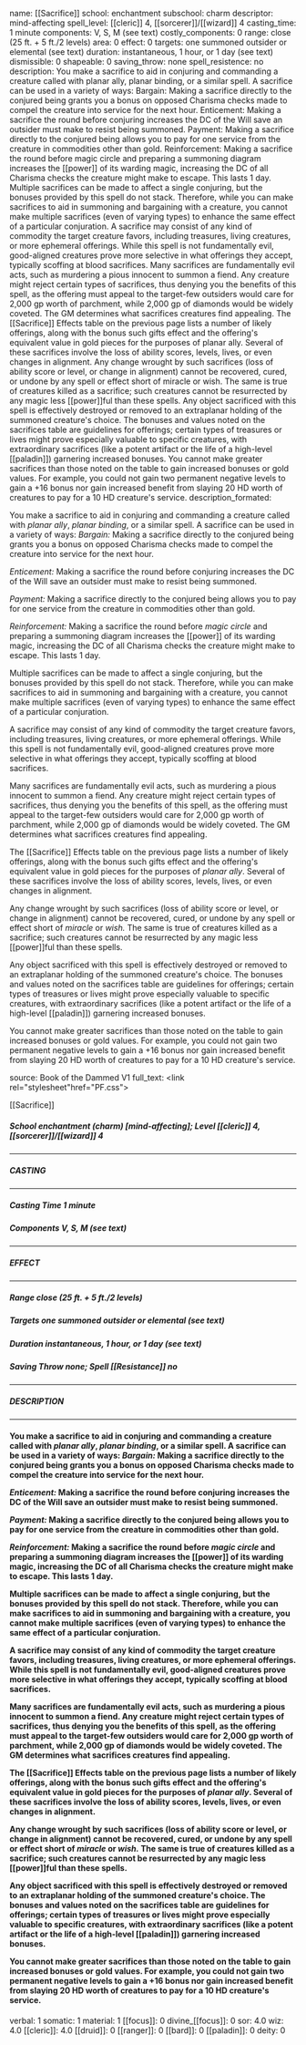 name: [[Sacrifice]]
school: enchantment
subschool: charm
descriptor: mind-affecting
spell_level: [[cleric]] 4, [[sorcerer]]/[[wizard]] 4
casting_time: 1 minute
components: V, S, M (see text)
costly_components: 0
range: close (25 ft. + 5 ft./2 levels)
area: 0
effect: 0
targets: one summoned outsider or elemental (see text)
duration: instantaneous, 1 hour, or 1 day (see text)
dismissible: 0
shapeable: 0
saving_throw: none
spell_resistence: no
description: You make a sacrifice to aid in conjuring and commanding a creature called with planar ally, planar binding, or a similar spell. A sacrifice can be used in a variety of ways: Bargain: Making a sacrifice directly to the conjured being grants you a bonus on opposed Charisma checks made to compel the creature into service for the next hour.  Enticement: Making a sacrifice the round before conjuring increases the DC of the Will save an outsider must make to resist being summoned.  Payment: Making a sacrifice directly to the conjured being allows you to pay for one service from the creature in commodities other than gold.  Reinforcement: Making a sacrifice the round before magic circle and preparing a summoning diagram increases the [[power]] of its warding magic, increasing the DC of all Charisma checks the creature might make to escape. This lasts 1 day.  Multiple sacrifices can be made to affect a single conjuring, but the bonuses provided by this spell do not stack. Therefore, while you can make sacrifices to aid in summoning and bargaining with a creature, you cannot make multiple sacrifices (even of varying types) to enhance the same effect of a particular conjuration.  A sacrifice may consist of any kind of commodity the target creature favors, including treasures, living creatures, or more ephemeral offerings. While this spell is not fundamentally evil, good-aligned creatures prove more selective in what offerings they accept, typically scoffing at blood sacrifices.  Many sacrifices are fundamentally evil acts, such as murdering a pious innocent to summon a fiend. Any creature might reject certain types of sacrifices, thus denying you the benefits of this spell, as the offering must appeal to the target-few outsiders would care for 2,000 gp worth of parchment, while 2,000 gp of diamonds would be widely coveted. The GM determines what sacrifices creatures find appealing.  The [[Sacrifice]] Effects table on the previous page lists a number of likely offerings, along with the bonus such gifts effect and the offering's equivalent value in gold pieces for the purposes of planar ally. Several of these sacrifices involve the loss of ability scores, levels, lives, or even changes in alignment.  Any change wrought by such sacrifices (loss of ability score or level, or change in alignment) cannot be recovered, cured, or undone by any spell or effect short of miracle or wish. The same is true of creatures killed as a sacrifice; such creatures cannot be resurrected by any magic less [[power]]ful than these spells.  Any object sacrificed with this spell is effectively destroyed or removed to an extraplanar holding of the summoned creature's choice. The bonuses and values noted on the sacrifices table are guidelines for offerings; certain types of treasures or lives might prove especially valuable to specific creatures, with extraordinary sacrifices (like a potent artifact or the life of a high-level [[paladin]]) garnering increased bonuses.  You cannot make greater sacrifices than those noted on the table to gain increased bonuses or gold values. For example, you could not gain two permanent negative levels to gain a +16 bonus nor gain increased benefit from slaying 20 HD worth of creatures to pay for a 10 HD creature's service.
description_formated: <p>You make a sacrifice to aid in conjuring and commanding a creature called with <i>planar ally</i>, <i>planar binding</i>, or a similar spell. A sacrifice can be used in a variety of ways: <i>Bargain:</i> Making a sacrifice directly to the conjured being grants you a bonus on opposed Charisma checks made to compel the creature into service for the next hour.</p><p><i>Enticement:</i> Making a sacrifice the round before conjuring increases the DC of the Will save an outsider must make to resist being summoned.</p><p><i>Payment:</i> Making a sacrifice directly to the conjured being allows you to pay for one service from the creature in commodities other than gold.</p><p><i>Reinforcement:</i> Making a sacrifice the round before <i>magic circle</i> and preparing a summoning diagram increases the [[power]] of its warding magic, increasing the DC of all Charisma checks the creature might make to escape. This lasts 1 day.</p><p>Multiple sacrifices can be made to affect a single conjuring, but the bonuses provided by this spell do not stack. Therefore, while you can make sacrifices to aid in summoning and bargaining with a creature, you cannot make multiple sacrifices (even of varying types) to enhance the same effect of a particular conjuration.</p><p>A sacrifice may consist of any kind of commodity the target creature favors, including treasures, living creatures, or more ephemeral offerings. While this spell is not fundamentally evil, good-aligned creatures prove more selective in what offerings they accept, typically scoffing at blood sacrifices.</p><p>Many sacrifices are fundamentally evil acts, such as murdering a pious innocent to summon a fiend. Any creature might reject certain types of sacrifices, thus denying you the benefits of this spell, as the offering must appeal to the target-few outsiders would care for 2,000 gp worth of parchment, while 2,000 gp of diamonds would be widely coveted. The GM determines what sacrifices creatures find appealing.</p><p>The [[Sacrifice]] Effects table on the previous page lists a number of likely offerings, along with the bonus such gifts effect and the offering's equivalent value in gold pieces for the purposes of <i>planar ally</i>. Several of these sacrifices involve the loss of ability scores, levels, lives, or even changes in alignment.</p><p>Any change wrought by such sacrifices (loss of ability score or level, or change in alignment) cannot be recovered, cured, or undone by any spell or effect short of <i>miracle</i> or <i>wish.</i> The same is true of creatures killed as a sacrifice; such creatures cannot be resurrected by any magic less [[power]]ful than these spells.</p><p>Any object sacrificed with this spell is effectively destroyed or removed to an extraplanar holding of the summoned creature's choice. The bonuses and values noted on the sacrifices table are guidelines for offerings; certain types of treasures or lives might prove especially valuable to specific creatures, with extraordinary sacrifices (like a potent artifact or the life of a high-level [[paladin]]) garnering increased bonuses.</p><p>You cannot make greater sacrifices than those noted on the table to gain increased bonuses or gold values. For example, you could not gain two permanent negative levels to gain a +16 bonus nor gain increased benefit from slaying 20 HD worth of creatures to pay for a 10 HD creature's service.</p>
source: Book of the Dammed V1
full_text: <link rel="stylesheet"href="PF.css"><div class="heading"><p class="alignleft">[[Sacrifice]]</p><div style="clear: both;"></div></div><div><h5><b>School </b>enchantment (charm) [mind-affecting]; <b>Level </b>[[cleric]] 4, [[sorcerer]]/[[wizard]] 4</h5></div><hr/><div><h5><b>CASTING</b></h5></div><hr/><div><h5><b>Casting Time </b>1 minute</h5><h5><b>Components </b>V, S, M (see text)</h5></div><hr/><div><h5><b>EFFECT</b></h5></div><hr/><div><h5><b>Range </b>close (25 ft. + 5 ft./2 levels)</h5><h5><b>Targets </b>one summoned outsider or elemental (see text)</h5><h5><b>Duration </b>instantaneous, 1 hour, or 1 day (see text)</h5><h5><b>Saving Throw </b>none; <b>Spell [[Resistance]] </b>no</h5></div><hr/><div><h5><b>DESCRIPTION</b></h5></div><hr/><div><h4><p>You make a sacrifice to aid in conjuring and commanding a creature called with <i>planar ally</i>, <i>planar binding</i>, or a similar spell. A sacrifice can be used in a variety of ways: <i>Bargain:</i> Making a sacrifice directly to the conjured being grants you a bonus on opposed Charisma checks made to compel the creature into service for the next hour.</p><p><i>Enticement:</i> Making a sacrifice the round before conjuring increases the DC of the Will save an outsider must make to resist being summoned.</p><p><i>Payment:</i> Making a sacrifice directly to the conjured being allows you to pay for one service from the creature in commodities other than gold.</p><p><i>Reinforcement:</i> Making a sacrifice the round before <i>magic circle</i> and preparing a summoning diagram increases the [[power]] of its warding magic, increasing the DC of all Charisma checks the creature might make to escape. This lasts 1 day.</p><p>Multiple sacrifices can be made to affect a single conjuring, but the bonuses provided by this spell do not stack. Therefore, while you can make sacrifices to aid in summoning and bargaining with a creature, you cannot make multiple sacrifices (even of varying types) to enhance the same effect of a particular conjuration.</p><p>A sacrifice may consist of any kind of commodity the target creature favors, including treasures, living creatures, or more ephemeral offerings. While this spell is not fundamentally evil, good-aligned creatures prove more selective in what offerings they accept, typically scoffing at blood sacrifices.</p><p>Many sacrifices are fundamentally evil acts, such as murdering a pious innocent to summon a fiend. Any creature might reject certain types of sacrifices, thus denying you the benefits of this spell, as the offering must appeal to the target-few outsiders would care for 2,000 gp worth of parchment, while 2,000 gp of diamonds would be widely coveted. The GM determines what sacrifices creatures find appealing.</p><p>The [[Sacrifice]] Effects table on the previous page lists a number of likely offerings, along with the bonus such gifts effect and the offering's equivalent value in gold pieces for the purposes of <i>planar ally</i>. Several of these sacrifices involve the loss of ability scores, levels, lives, or even changes in alignment.</p><p>Any change wrought by such sacrifices (loss of ability score or level, or change in alignment) cannot be recovered, cured, or undone by any spell or effect short of <i>miracle</i> or <i>wish.</i> The same is true of creatures killed as a sacrifice; such creatures cannot be resurrected by any magic less [[power]]ful than these spells.</p><p>Any object sacrificed with this spell is effectively destroyed or removed to an extraplanar holding of the summoned creature's choice. The bonuses and values noted on the sacrifices table are guidelines for offerings; certain types of treasures or lives might prove especially valuable to specific creatures, with extraordinary sacrifices (like a potent artifact or the life of a high-level [[paladin]]) garnering increased bonuses.</p><p>You cannot make greater sacrifices than those noted on the table to gain increased bonuses or gold values. For example, you could not gain two permanent negative levels to gain a +16 bonus nor gain increased benefit from slaying 20 HD worth of creatures to pay for a 10 HD creature's service.</p></h4></div>
verbal: 1
somatic: 1
material: 1
[[focus]]: 0
divine_[[focus]]: 0
sor: 4.0
wiz: 4.0
[[cleric]]: 4.0
[[druid]]: 0
[[ranger]]: 0
[[bard]]: 0
[[paladin]]: 0
deity: 0
